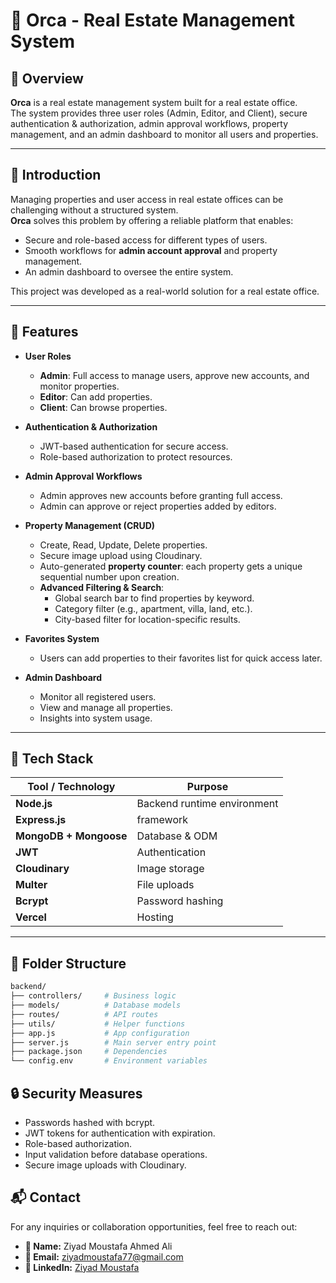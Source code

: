 # 🏢 Orca - Real Estate Management System  

## 📌 Overview  
**Orca** is a real estate management system built for a real estate office.  
The system provides three user roles (Admin, Editor, and Client), secure authentication & authorization, admin approval workflows, property management, and an admin dashboard to monitor all users and properties.  

---

## 🎯 Introduction  
Managing properties and user access in real estate offices can be challenging without a structured system.  
**Orca** solves this problem by offering a reliable platform that enables:  
- Secure and role-based access for different types of users.  
- Smooth workflows for **admin account approval** and property management. 
- An admin dashboard to oversee the entire system.  

This project was developed as a real-world solution for a real estate office.  

---

## 🚀 Features  

- **User Roles**  
  - **Admin**: Full access to manage users, approve new accounts, and monitor properties.  
  - **Editor**: Can add properties.  
  - **Client**: Can browse properties.  

- **Authentication & Authorization**  
  - JWT-based authentication for secure access.  
  - Role-based authorization to protect resources.  

- **Admin Approval Workflows**  
  - Admin approves new accounts before granting full access.  
  - Admin can approve or reject properties added by editors.  

- **Property Management (CRUD)**  
  - Create, Read, Update, Delete properties.  
  - Secure image upload using Cloudinary.  
  - Auto-generated **property counter**: each property gets a unique sequential number upon creation.  
  - **Advanced Filtering & Search**:  
    - Global search bar to find properties by keyword.  
    - Category filter (e.g., apartment, villa, land, etc.).  
    - City-based filter for location-specific results.
      
- **Favorites System**  
  - Users can add properties to their favorites list for quick access later.

- **Admin Dashboard**  
  - Monitor all registered users.  
  - View and manage all properties.  
  - Insights into system usage.  

---

## 🧰 Tech Stack  

| Tool / Technology | Purpose |
|-------------------|---------|
| **Node.js** | Backend runtime environment |
| **Express.js** | framework |
| **MongoDB + Mongoose** | Database & ODM |
| **JWT** | Authentication |
| **Cloudinary** | Image storage |
| **Multer** | File uploads |
| **Bcrypt** | Password hashing |
| **Vercel** | Hosting |

---

## 📂 Folder Structure  

```bash
backend/
├── controllers/     # Business logic
├── models/          # Database models
├── routes/          # API routes
├── utils/           # Helper functions
├── app.js           # App configuration
├── server.js        # Main server entry point
├── package.json     # Dependencies
└── config.env       # Environment variables
```

## 🔒 Security Measures

- Passwords hashed with bcrypt.
- JWT tokens for authentication with expiration.
- Role-based authorization.
- Input validation before database operations.
- Secure image uploads with Cloudinary.

## 📬 Contact  

For any inquiries or collaboration opportunities, feel free to reach out:  

- **👤 Name:** Ziyad Moustafa Ahmed Ali  
- **📧 Email:** ziyadmoustafa77@gmail.com  
- **💼 LinkedIn:** [Ziyad Moustafa](www.linkedin.com/in/ziyad-moustafa)
